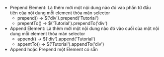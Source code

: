 - Prepend Element: Là thêm mới một nội dung nào đó vào phần tử đầu tiên của nội dung mỗi element thỏa mãn selector
  - prepend() -> $('div').prepend('<x>Tutorial</x>')
  - prepentTo() -> $('<x>Tutorial</x>').prependTo('div')
- Append Element: Là thêm mới một nội dung nào đó vào cuối của một nội dung mỗi element thỏa mãn selector
  - append() -> $('div').append('<x>Tutorial</x>')
  - appentTo() -> $('<x>Tutorial</x>').appendTo('div')
- Append hoặc Prepend một Element có sẵn